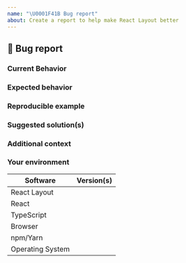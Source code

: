 ```yaml
---
name: "\U0001F41B Bug report"
about: Create a report to help make React Layout better
---
```


## 🐛 Bug report

### Current Behavior

<!-- If applicable, add screenshots to help explain your problem. -->

### Expected behavior

<!-- A clear and concise description of what you expected to happen. -->

### Reproducible example

<!-- Use one of the Codesandbox templates: -->

<!-- React Layout template: https://codesandbox.io/s/91q6rxmmrp -->

<!-- withReact Layout template: https://codesandbox.io/s/437wy20rx4 -->

### Suggested solution(s)

<!-- How could we solve this bug? What changes would need to made to React Layout? -->

### Additional context

<!-- Add any other context about the problem here.  -->

### Your environment

<!-- PLEASE FILL THIS OUT -->

| Software         | Version(s) |
| ---------------- | ---------- |
| React Layout           |
| React            |
| TypeScript       |
| Browser          |
| npm/Yarn         |
| Operating System |
